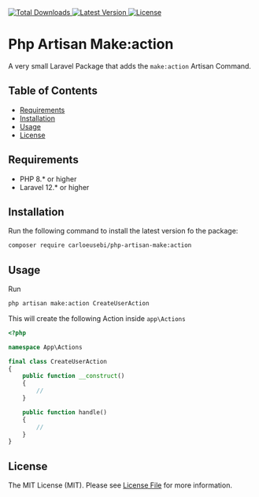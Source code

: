 <a href="https://packagist.org/packages/carloeusebi/php-artisan-make:action" target="_blank">
    <img alt="Total Downloads" src="https://img.shields.io/packagist/dt/carloeusebi/php-artisan-make:action">
</a>
<a href="https://packagist.org/packages/carloeusebi/php-artisan-make:action" target="_blank">
    <img alt="Latest Version" src="https://img.shields.io/packagist/v/carloeusebi/php-artisan-make:action">
</a>
<a href="https://packagist.org/packages/carloeusebi/php-artisan-make:action" target="_blank">
    <img alt="License" src="https://img.shields.io/packagist/l/carloeusebi/php-artisan-make:action">
</a>

# Php Artisan Make:action

A very small Laravel Package that adds the `make:action` Artisan Command.

## Table of Contents

- [Requirements](#requirements)
- [Installation](#installation)
- [Usage](#usage)
- [License](#license)

## Requirements

- PHP 8.* or higher
- Laravel 12.* or higher

## Installation

Run the following command to install the latest version fo the package:

```bash
composer require carloeusebi/php-artisan-make:action
```

## Usage

Run

```bash
php artisan make:action CreateUserAction
```

This will create the following Action inside `app\Actions`

```php
<?php

namespace App\Actions

final class CreateUserAction
{
    public function __construct()
    {
        //
    }

    public function handle()
    {
        //
    }
}
```

## License

The MIT License (MIT). Please see [License File](LICENSE.md) for more information.